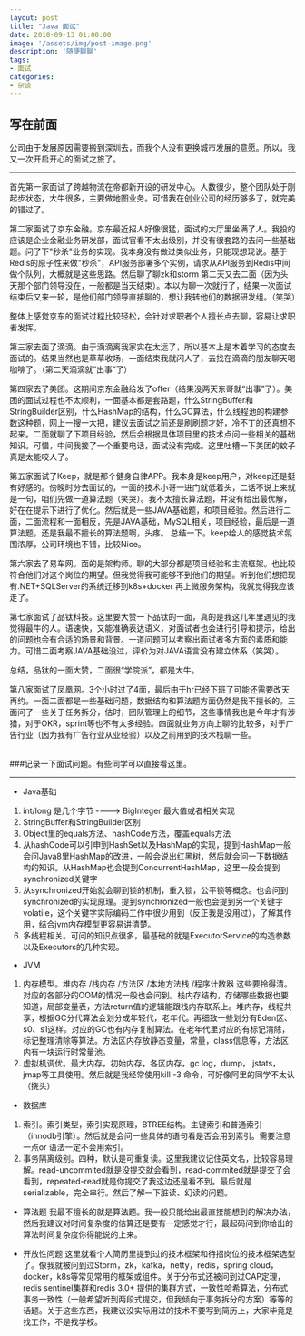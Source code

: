 ```yaml
---
layout: post
title: "Java 面试"
date: 2018-09-13 01:00:00
image: '/assets/img/post-image.png'
description: '随便聊聊'
tags:
- 面试
categories:
- 杂谈
---
```



写在前面
---
公司由于发展原因需要搬到深圳去，而我个人没有更换城市发展的意愿。所以，我又一次开启开心的面试之旅了。

<hr>

首先第一家面试了跨越物流在帝都新开设的研发中心。人数很少，整个团队处于刚起步状态，大牛很多，主要做地图业务。可惜我在创业公司的经历够多了，就完美的错过了。

第二家面试了京东金融。京东最近招人好像很猛，面试的大厅里坐满了人。我投的应该是企业金融业务研发部，面试官看不太出级别，并没有很套路的去问一些基础题。问了下"秒杀"业务的实现。我本身没有做过类似业务，只能现想现说。基于Redis的原子性来做"秒杀"，API服务部署多个实例，请求从API服务到Redis中间做个队列，大概就是这些思路。然后聊了聊zk和storm
第二天又去二面（因为头天那个部门领导没在，一般都是当天结束）。本以为聊一次就行了，结果一次面试结束后又来一轮，是他们部门领导直接聊的，想让我转他们的数据研发组。（笑哭）

整体上感觉京东的面试过程比较轻松，会针对求职者个人擅长点去聊，容易让求职者发挥。

第三家去面了滴滴。由于滴滴离我家实在太远了，所以基本上是本着学习的态度去面试的。结果当然也是草草收场，一面结束我就闪人了，去找在滴滴的朋友聊天喝咖啡了。（第二天滴滴就“出事”了）

第四家去了美团。这期间京东金融给发了offer（结果没两天东哥就“出事”了）。美团的面试过程也不太顺利，一面基本都是套路题，什么StringBuffer和StringBuilder区别，什么HashMap的结构，什么GC算法，什么线程池的构建参数这种题，网上一搜一大把，建议去面试之前还是刷刷题才好，冷不丁的还真想不起来。二面就聊了下项目经验，然后会根据具体项目里的技术点问一些相关的基础知识。可惜，中间我接了一个重要电话，面试没有完成。这里吐槽一下美团的蚊子真是太能咬人了。

第五家面试了Keep，就是那个健身自律APP。我本身是keep用户，对keep还是挺有好感的。傍晚时分去面试的，一面的技术小哥一进门就低着头，二话不说上来就是一句，咱们先做一道算法题（笑哭）。我不太擅长算法题，并没有给出最优解，好在在提示下进行了优化。然后就是一些JAVA基础题，和项目经验。然后进行二面，二面流程和一面相反，先是JAVA基础，MySQL相关，项目经验，最后是一道算法题。还是我最不擅长的算法题啊，头疼。
总结一下。keep给人的感觉技术氛围浓厚，公司环境也不错，比较Nice。

第六家去了易车网。面的是架构师。聊的大部分都是项目经验和主流框架。也比较符合他们对这个岗位的期望。但我觉得我可能够不到他们的期望。听到他们想把现有.NET+SQLServer的系统迁移到k8s+docker 再上微服务架构，我就觉得我应该走了。

第七家面试了品钛科技。这里要大赞一下品钛的一面，真的是我这几年里遇见的我觉得最牛的人。语速快，又能准确表达语义，对面试者也会进行引导和提示，给出的问题也会有合适的场景和背景。一道问题可以考察出面试者多方面的素质和能力。可惜二面考察JAVA基础没过，评价为对JAVA语言没有建立体系（笑哭）。

总结，品钛的一面大赞，二面很“学院派”，都是大牛。

第八家面试了凤凰网。3个小时过了4面，最后由于hr已经下班了可能还需要改天再约。一面二面都是一些基础问题，数据结构和算法题方面仍然是我不擅长的。三面问了一些关于任务拆分，估时，团队管理上的细节，这些事情我也是今年才有涉猎，对于OKR，sprint等也不有太多经验。四面就业务方向上聊的比较多，对于广告行业（因为我有广告行业从业经验）以及之前用到的技术栈聊一些。

<br>
###记录一下面试问题。有些同学可以直接看这里。
<hr>

+ Java基础
1. int/long 是几个字节  ---->  BigInteger 最大值或者相关实现
2.  StringBuffer和StringBuilder区别
3.  Object里的equals方法、hashCode方法，覆盖equals方法
4.  从hashCode可以引申到HashSet以及HashMap的实现，提到HashMap一般会问Java8里HashMap的改进，一般会说出红黑树，然后就会问一下数据结构的知识。从HashMap也会提到ConcurrentHashMap，这里一般会提到synchronized关键字
5.  从synchronized开始就会聊到锁的机制，重入锁，公平锁等概念。也会问到synchronized的实现原理。提到synchronized一般也会提到另一个关键字volatile，这个关键字实际编码工作中很少用到（反正我是没用过），了解其作用，结合jvm内存模型更容易讲清楚。
6.  多线程相关。可问的知识点很多，最基础的就是ExecutorService的构造参数以及Executors的几种实现。
+ JVM
1. 内存模型。堆内存 /栈内存 /方法区  /本地方法栈 /程序计数器 这些要拎得清。对应的各部分的OOM的情况一般也会问到。栈内存结构，存储哪些数据也要知道，局部变量表，方法return值的逻辑能跟栈内存联系上。堆内存，线程共享，根据GC分代算法会划分成年轻代，老年代。再细致一些划分有Eden区、s0、s1这样。对应的GC也有内存复制算法。在老年代里对应的有标记清除，标记整理清除等算法。方法区内存放静态变量，常量，class信息等，方法区内有一块运行时常量池。
2. 虚拟机调优。最大内存，初始内存，各区内存，gc log，dump， jstats，jmap等工具使用。然后就是我经常使用kill -3 命令，可好像阿里的同学不太认（挠头）
+ 数据库
1. 索引。索引类型，索引实现原理，BTREE结构。主键索引和普通索引（innodb引擎）。然后就是会问一些具体的语句看是否会用到索引。需要注意一点or 语法一定不会用索引。
2.  事务隔离级别。四种，默认是可重复读。这里我建议记住英文名，比较容易理解。read-uncommited就是没提交就会看到，read-commited就是提交了会看到，repeated-read就是你提交了我这边还是看不到。最后就是serializable，完全串行。然后了解一下脏读、幻读的问题。
+ 算法题
我最不擅长的就是算法题。我一般只能给出最直接能想到的解决办法，然后我建议对时间复杂度的估算还是要有一定感觉才行，最起码问到你给出的算法时间复杂度你得能说的上来。

+ 开放性问题
这里就看个人简历里提到过的技术框架和待招岗位的技术框架选型了。像我就被问到过Storm，zk，kafka，netty，redis，spring cloud，docker，k8s等常见常用的框架或组件。关于分布式还被问到过CAP定理，redis sentinel集群和redis 3.0+ 提供的集群方式，一致性哈希算法，分布式事务一致性（一般希望听到两段式提交，但我倾向于事务拆分的方案）等等的话题。关于这些东西，我建议没实际用过的技术不要写到简历上，大家毕竟是找工作，不是找学校。
